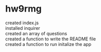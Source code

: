# hw9rmg
created index.js
<br>
installed inquirer 
<br>
created an array of questions
<br>
created a function to write the README file
<br>
created a function to run initalize the app